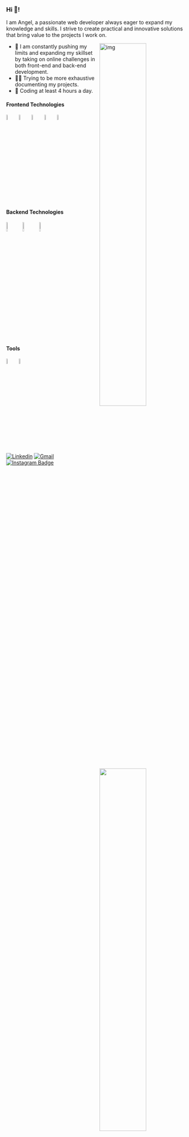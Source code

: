 ### Hi 👋!



I am Angel, a passionate web developer always eager to expand my knowledge and skills. I strive to create practical and innovative solutions that bring value to the projects I work on.

<img align="right" alt="img" src="https://user-images.githubusercontent.com/115580099/216117504-79c09168-1659-44d6-9418-30a78456ba63.jpg" width="50%" height="auto" />

- 🌱 I am constantly pushing my limits and expanding my skillset by taking on online challenges in both front-end and back-end development.
- 🐱‍👤 Trying to be more exhaustive documenting my projects.
- 💪 Coding at least 4 hours a day.


<p>
<img width="50%"  align="right" src="https://github-readme-stats.vercel.app/api?username=AngelOfDev13&show_icons=true&theme=onedark"/>
</p>
<p>
<img width="50%" align="right" src="https://github-readme-stats.vercel.app/api/top-langs/?username=AngelOfDev13&layout=compact&theme=onedark"/>
</p>

#### Frontend Technologies
<div>
<img src ="https://user-images.githubusercontent.com/115580099/216125930-83dee92a-eadd-43fa-b8a8-54e2103842df.svg" alt="HTML5 logo" width="6%" title='HTML5'/>
<img src ="https://user-images.githubusercontent.com/115580099/216127369-07c9c51b-25a4-4748-aa87-73ec2b3d58d8.svg" alt="CSS3 logo" width="6%" title='CSS3'/>
<img src ="https://user-images.githubusercontent.com/115580099/216127859-9676c992-d8d0-4b4e-a658-e3f87b88d809.svg" alt="JAVASCRIPT logo" width="6%"  title='JavaScipt'/>
<img src ="https://user-images.githubusercontent.com/115580099/216127314-8a815207-122d-43b1-9039-bfb647bb302f.svg" alt="BOOTSTRAP logo" width="6%" title='Bootstrap'/>
<img src ="https://user-images.githubusercontent.com/115580099/216128479-0cf651a4-36a5-4290-851c-304c67afefbb.svg" alt="SASS logo" width="6%" title='Sass'/>
</div> 

#### Backend Technologies
<div>
<img src ="https://user-images.githubusercontent.com/115580099/216156427-87b00ea9-1eb3-45df-807f-6b185939db9c.svg" alt="NODEJS logo" width="8%" title='Node.JS'/>
<img src ="https://user-images.githubusercontent.com/115580099/216128732-5f05e8b3-4520-4743-b9e9-8e5809be828d.svg" alt="EXPRESS logo" width="8%" title='Express'/>
<img src ="https://user-images.githubusercontent.com/115580099/216128578-c30deeb2-9575-48c8-8339-e4fe2e6b348c.svg" alt="MONGODB logo" width="8%"  title='MongoDB'/>
</div> 

#### Tools
<div>
<img src ="https://user-images.githubusercontent.com/115580099/216128537-cb411b03-0446-4106-aa82-7b04fb59cad7.svg" alt="VSCODE logo" width="6%" title='Visual Studio Code'/>
<img src ="https://user-images.githubusercontent.com/115580099/216128658-c7a4ebf9-72b7-41ac-8b5b-cc8077b401b1.svg" alt="Git logo" width="6%" title='Git'/>
</div> 

####

[![Linkedin](https://img.shields.io/badge/-LinkedIn-blue?style=flat&logo=Linkedin&logoColor=white)](https://www.linkedin.com/in/angel-villamizar-366652259/)
[![Gmail](https://img.shields.io/badge/-Gmail-c14438?style=flat&logo=Gmail&logoColor=white)](mailto:dvillamizar59@gmail.com)
[![Instagram Badge](https://img.shields.io/badge/Instagram-E4405F?style=flat&logo=instagram&logoColor=white&link=https://www.instagram.com/angeldaaviiid/)](https://www.instagram.com/angeldaaviiid/)

<!--
**AngelOfDev13/AngelOfDev13** is a ✨ _special_ ✨ repository because its `README.md` (this file) appears on your GitHub profile.

Here are some ideas to get you started:

- 🔭 I’m currently working on ...
- 🌱 I’m currently learning ...
- 👯 I’m looking to collaborate on ...
- 🤔 I’m looking for help with ...
- 💬 Ask me about ...
- 📫 How to reach me: ...
- 😄 Pronouns: ...
- ⚡ Fun fact: ...
(https://user-images.githubusercontent.com/115580099/216117504-79c09168-1659-44d6-9418-30a78456ba63.jpg)
-->
